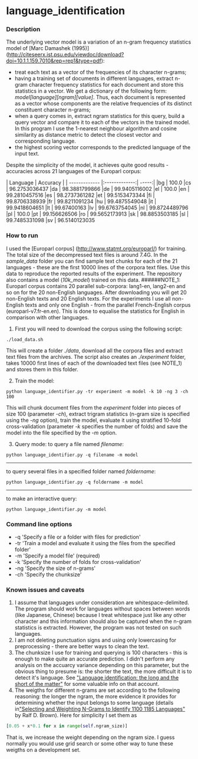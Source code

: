 # language_identification

### Description

The underlying vector model is a variation of an n-gram frequency statistics model of [Marc Damashek (1995)] (http://citeseerx.ist.psu.edu/viewdoc/download?doi=10.1.1.159.7010&rep=rep1&type=pdf): 
- treat each text as a vector of the frequencies of its character n-grams;
- having a training set of documents in different languages, extract n-gram character frequency statistics for each document and store this statistics in a vector. We get a dictionary of the following form: *model[language][ngram][value]*. Thus, each document is represented as a vector whose components are the relative frequencies of its distinct constituent character n-grams;
- when a query comes in, extract ngram statistics for this query, build a query vector and compare it to each of the vectors in the trained model. In this program I use the 1-nearest neighbour algorithm and cosine similarity as distance metric to detect the closest vector and corresponding language.
- the highest scoring vector corresponds to the predicted language of the input text.

Despite the simplicity of the model, it achieves quite good results - accuracies across 21 languages of the Europarl corpus:

| Language        | Accuracy           | 
| ------------- |:-------------:| -----:|
|bg | 100.0
|cs | 96.2753036437
|da | 98.3881799866
|de | 99.9405116002
|el | 100.0
|en | 99.2810457516
|es | 98.2737361282
|et | 99.5153473344
|fi | 99.8706338939
|fr | 99.8211091234
|hu | 99.4875549048
|it | 99.9418604651
|lt | 99.67400163
|lv | 99.6763754045
|nl | 99.8724489796
|pl | 100.0
|pt | 99.156626506
|ro | 99.5652173913
|sk | 98.8853503185
|sl | 99.7485331098
|sv | 96.5140123035

### How to run

I used the [Europarl corpus] (http://www.statmt.org/europarl/) for training. The total size of the decompressed text files is around 7.4G. In the *sample_data* folder you can find sample text chunks for each of the 21 languages - these are the first 10000 lines of the corpora text files. Use this data to reproduce the reported results of the experiment. The repository also contains a model (*10k_model*) trained on this data.
######NOTE_1: Europarl corpus contains 20 parallel sub-corpora: lang1-en, lang2-en and so on for the 20 non-English languages. After downloading you will get 20 non-English texts and 20 English texts. For the experiments I use all non-English texts and only one English - from the parallel French-English corpus (europarl-v7.fr-en.en). This is done to equalise the statistics for English in comparison with other languages.

1. First you will need to download the corpus using the following script:

```bashscript
./load_data.sh
```
This will create a folder *./data*, download all the corpora files and extract text files from the archives. The script also creates an *./experiment* folder, takes 10000 first lines of each of the downloaded text files (see NOTE_1) and stores them in this folder.

2. Train the model:
```bashscript
python language_identifier.py -tr experiment -m model -k 10 -ng 3 -ch 100
```
This will chunk document files from the *experiment* folder into pieces of size 100 (parameter *-ch*), extract trigram statistics (n-gram size is specified using the *-ng* option), train the model, evaluate it using stratified 10-fold cross-validation (parameter *-k* specifies the number of folds) and save the model into the file specified by the *-m* option. 

3. Query mode:
to query a file named *filename*:
```bashscript
python language_identifier.py -q filename -m model
```
---
to query several files in a specified folder named *foldername*:
```bashscript
python language_identifier.py -q foldername -m model
```
---
to make an interactive query:
```bashscript
python language_identifier.py -m model
```
###  Command line options

- -q  'Specify a file or a folder with files for prediction'
- -tr 'Train a model and evaluate it using the files from the specified folder'
- -m  'Specify a model file' (required)
- -k  'Specify the number of folds for cross-validation' 
- -ng 'Specify the size of n-grams'
- -ch 'Specify the chunksize'

### Known issues and caveats
1. I assume that languages under consideration are whitespace-delimited. The program should work for languages without spaces between words (like Japanese, Chinese) because I treat whitespace just like any other character and this information should also be captured when the n-gram statistics is extracted. However, the program was not tested on such languages.
2. I am not deleting punctuation signs and using only lowercasing for preprocessing - there are better ways to clean the text.
2. The chunksize I use for training and querying is 100 characters - this is enough to make quite an accurate prediction. I didn't perform any analysis on the accuarcy variance depending on this parameter, but the obvious thing to presume is: the shorter the text, the more difficult it is to detect it's language. See ["Language identification: the long and the short of the matter"](http://www.aclweb.org/anthology/N10-1027) for some valuable info on that account. 
3. The weigths for different n-grams are set according to the following reasoning: the longer the ngram, the more evidence it provides for determining whether the input belongs to some language (details in["Selecting and Weighting N-Grams to Identify 1100 1185 Languages"](http://www.cs.cmu.edu/~ralf/papers/brown-tsd13.pdf) by Ralf D. Brown). Here for simplicity I set them as
```python
[0.05 + x*0.1 for x in range(self.ngram_size)]
```
That is, we increase the weight depending on the ngram size. I guess normally you would use grid search or some other way to tune these weigths on a development set.
